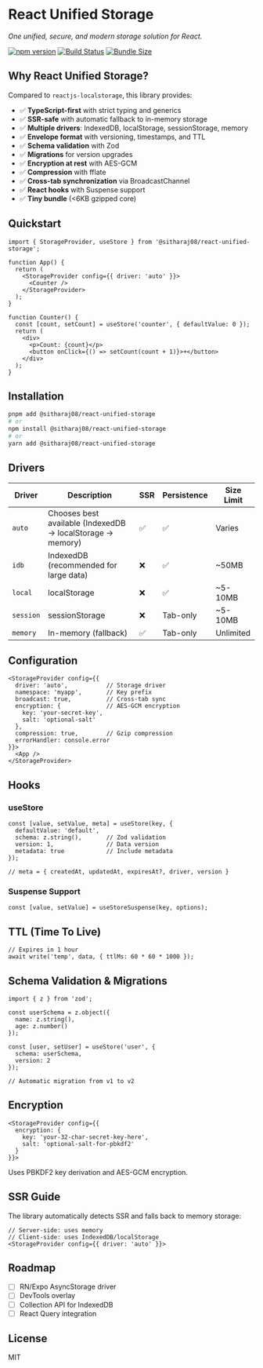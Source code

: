 # React Unified Storage

*One unified, secure, and modern storage solution for React.*

[![npm version](https://badge.fury.io/js/%40sitharaj08%2Freact-unified-storage.svg)](https://badge.fury.io/js/%40sitharaj08%2Freact-unified-storage)
[![Build Status](https://github.com/sitharaj08/react-unified-storage/workflows/CI/badge.svg)](https://github.com/sitharaj08/react-unified-storage/actions)
[![Bundle Size](https://img.shields.io/bundlephobia/minzip/@sitharaj08/react-unified-storage)](https://bundlephobia.com/package/@sitharaj08/react-unified-storage)

## Why React Unified Storage?

Compared to `reactjs-localstorage`, this library provides:

- ✅ **TypeScript-first** with strict typing and generics
- ✅ **SSR-safe** with automatic fallback to in-memory storage
- ✅ **Multiple drivers**: IndexedDB, localStorage, sessionStorage, memory
- ✅ **Envelope format** with versioning, timestamps, and TTL
- ✅ **Schema validation** with Zod
- ✅ **Migrations** for version upgrades
- ✅ **Encryption at rest** with AES-GCM
- ✅ **Compression** with fflate
- ✅ **Cross-tab synchronization** via BroadcastChannel
- ✅ **React hooks** with Suspense support
- ✅ **Tiny bundle** (<6KB gzipped core)

## Quickstart

```tsx
import { StorageProvider, useStore } from '@sitharaj08/react-unified-storage';

function App() {
  return (
    <StorageProvider config={{ driver: 'auto' }}>
      <Counter />
    </StorageProvider>
  );
}

function Counter() {
  const [count, setCount] = useStore('counter', { defaultValue: 0 });
  return (
    <div>
      <p>Count: {count}</p>
      <button onClick={() => setCount(count + 1)}>+</button>
    </div>
  );
}
```

## Installation

```bash
pnpm add @sitharaj08/react-unified-storage
# or
npm install @sitharaj08/react-unified-storage
# or
yarn add @sitharaj08/react-unified-storage
```

## Drivers

| Driver | Description | SSR | Persistence | Size Limit |
|--------|-------------|-----|-------------|------------|
| `auto` | Chooses best available (IndexedDB → localStorage → memory) | ✅ | ✅ | Varies |
| `idb` | IndexedDB (recommended for large data) | ❌ | ✅ | ~50MB |
| `local` | localStorage | ❌ | ✅ | ~5-10MB |
| `session` | sessionStorage | ❌ | Tab-only | ~5-10MB |
| `memory` | In-memory (fallback) | ✅ | Tab-only | Unlimited |

## Configuration

```tsx
<StorageProvider config={{
  driver: 'auto',           // Storage driver
  namespace: 'myapp',       // Key prefix
  broadcast: true,          // Cross-tab sync
  encryption: {             // AES-GCM encryption
    key: 'your-secret-key',
    salt: 'optional-salt'
  },
  compression: true,        // Gzip compression
  errorHandler: console.error
}}>
  <App />
</StorageProvider>
```

## Hooks

### useStore

```tsx
const [value, setValue, meta] = useStore(key, {
  defaultValue: 'default',
  schema: z.string(),       // Zod validation
  version: 1,               // Data version
  metadata: true            // Include metadata
});

// meta = { createdAt, updatedAt, expiresAt?, driver, version }
```

### Suspense Support

```tsx
const [value, setValue] = useStoreSuspense(key, options);
```

## TTL (Time To Live)

```tsx
// Expires in 1 hour
await write('temp', data, { ttlMs: 60 * 60 * 1000 });
```

## Schema Validation & Migrations

```tsx
import { z } from 'zod';

const userSchema = z.object({
  name: z.string(),
  age: z.number()
});

const [user, setUser] = useStore('user', {
  schema: userSchema,
  version: 2
});

// Automatic migration from v1 to v2
```

## Encryption

```tsx
<StorageProvider config={{
  encryption: {
    key: 'your-32-char-secret-key-here',
    salt: 'optional-salt-for-pbkdf2'
  }
}}>
```

Uses PBKDF2 key derivation and AES-GCM encryption.

## SSR Guide

The library automatically detects SSR and falls back to memory storage:

```tsx
// Server-side: uses memory
// Client-side: uses IndexedDB/localStorage
<StorageProvider config={{ driver: 'auto' }}>
```

## Roadmap

- [ ] RN/Expo AsyncStorage driver
- [ ] DevTools overlay
- [ ] Collection API for IndexedDB
- [ ] React Query integration

## License

MIT
